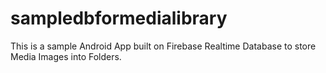 # sampledbformedialibrary
This is a sample Android App built on Firebase Realtime Database to store Media Images into Folders.
